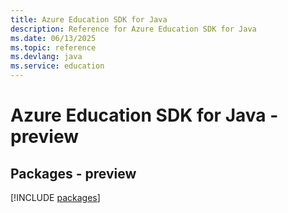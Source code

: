 ```yaml
---
title: Azure Education SDK for Java
description: Reference for Azure Education SDK for Java
ms.date: 06/13/2025
ms.topic: reference
ms.devlang: java
ms.service: education
---
```

# Azure Education SDK for Java - preview
## Packages - preview
[!INCLUDE [packages](education-index.md)]